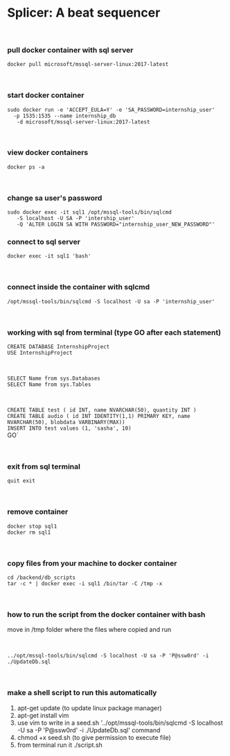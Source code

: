 # Splicer: A beat sequencer

<br/>

### pull docker container with sql server
`docker pull microsoft/mssql-server-linux:2017-latest`

<br/>

### start docker container

`sudo docker run -e 'ACCEPT_EULA=Y' -e 'SA_PASSWORD=internship_user'` <br/>
`   -p 1535:1535 --name internship_db ` <br/>
`   -d microsoft/mssql-server-linux:2017-latest` <br/>

<br/>

### view docker containers

`docker ps -a`

<br/>

### change sa user's password

`sudo docker exec -it sql1 /opt/mssql-tools/bin/sqlcmd` <br/>
`   -S localhost -U SA -P 'intership_user'` <br/>
`   -Q 'ALTER LOGIN SA WITH PASSWORD="internship_user_NEW_PASSWORD"'` <br/>

### connect to sql server

`docker exec -it sql1 'bash'`

<br/>

### connect inside the container with sqlcmd

`/opt/mssql-tools/bin/sqlcmd -S localhost -U sa -P 'internship_user'`

<br/>

### working with sql from terminal (type GO after each statement)

`CREATE DATABASE InternshipProject` <br/>
`USE InternshipProject`

<br/>

`SELECT Name from sys.Databases` <br/>
`SELECT Name from sys.Tables`

<br/>

`CREATE TABLE test ( id INT, name NVARCHAR(50), quantity INT )` <br/>
`CREATE TABLE audio ( id INT IDENTITY(1,1) PRIMARY KEY, name NVARCHAR(50), blobdata VARBINARY(MAX))` <br/>
`INSERT INTO test values (1, 'sasha', 10)` <br/>
GO`

<br/>

### exit from sql terminal
`quit
exit`

<br/>

### remove container
`docker stop sql1` <br/>
`docker rm sql1`

<br/>

### copy files from your machine to docker container

`cd /backend/db_scripts` <br/>
`tar -c * | docker exec -i sql1 /bin/tar -C /tmp -x`

<br/>

### how to run the script from the docker container with bash

move in /tmp folder where the files where copied and run 

<br/>

`../opt/mssql-tools/bin/sqlcmd -S localhost -U sa -P 'P@ssw0rd' -i ./UpdateDb.sql`

<br/>

### make a shell script to run this automatically
1. apt-get update (to update linux package manager)
2. apt-get install vim
3. use vim to write in a seed.sh '../opt/mssql-tools/bin/sqlcmd -S localhost -U sa -P 'P@ssw0rd' -i ./UpdateDb.sql' command
4. chmod +x seed.sh (to give permission to execute file)
5. from terminal run it ./script.sh
